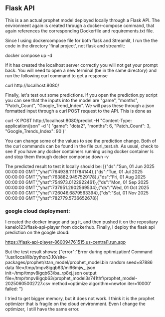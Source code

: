 ## Flask API
This is a an actual prophet model deployed locally through a Flask API. The environment again is created through a docker-compose command, that again references the corresponding Dockerfile and requirements.txt file.

Since I using dockercompose file for both flask and Streamlit, I run the the code in the directory 'final project', not flask and streamlit:

docker compose up -d

If it has created the localhost server correctly you will not get your prompt back. You will need to open a new terminal (be in the same directory) and run the following curl command to get a response

curl http://localhost:8080/

Finally, let's test out some predictions. If you open the prediction.py script you can see that the inputs into the model are "game", "months", "Patch_Count", "Google_Trend_Index". We will pass these through a json formatted input through a curl POST request to the API. This is done as

curl -X POST http://localhost:8080/predict -H "Content-Type: application/json" -d '{
  "game": "dota2",
  "months": 6,
  "Patch_Count": 3,
  "Google_Trends_Index": 90
}'

You can change some of the values to see the prediction change. Both of the curl commands can be found in the file curl_test.sh. As usual, check to see if you have any docker containers running using docker container ls and stop them through docker componse down -v

The predicted result to test it locally should be: [{"ds":"Sun, 01 Jun 2025 00:00:00 GMT","yhat":764938.1111784144},{"ds":"Tue, 01 Jul 2025 00:00:00 GMT","yhat":763882.9457529178},{"ds":"Fri, 01 Aug 2025 00:00:00 GMT","yhat":754973.0122922461},{"ds":"Mon, 01 Sep 2025 00:00:00 GMT","yhat":737951.2902569534},{"ds":"Wed, 01 Oct 2025 00:00:00 GMT","yhat":726046.6879563394},{"ds":"Sat, 01 Nov 2025 00:00:00 GMT","yhat":782779.5736652678}]

### google cloud deployment:
I created the docker image and tag it, and then pushed it on the repositary kanelo123/flask-api-player from dockerhub. Finally, I deploy the flask api prediction on the google cloud:

https://flask-api-player-860094761515.us-central1.run.app

But the test result shows: {"error":"Error during optimization! Command '/usr/local/lib/python3.10/site-packages/prophet/stan_model/prophet_model.bin random seed=87886 data file=/tmp/tmpv8igqb63/ml66mjw_.json init=/tmp/tmpv8igqb63/ba_rp8xj.json output file=/tmp/tmpv8igqb63/prophet_model3s741thf/prophet_model-20250605002727.csv method=optimize algorithm=newton iter=10000' failed: "}

I tried to get bigger memory, but it does not work. I think it is the prophet optimizer that is fragile on the cloud environment. Even I change the optimizer, I still have the same error.
